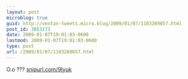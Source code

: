 ```yaml
---
layout: post
microblog: true
guid: http://vmstan-tweets.micro.blog/2009/01/07/1103269857.html
post_id: 3053173
date: 2009-01-07T19:01:03-0600
lastmod: 2009-01-07T19:01:03-0600
type: post
url: /2009/01/07/1103269857.html
---
```

O.o ??? [snipurl.com/9lyuk](http://snipurl.com/9lyuk)
